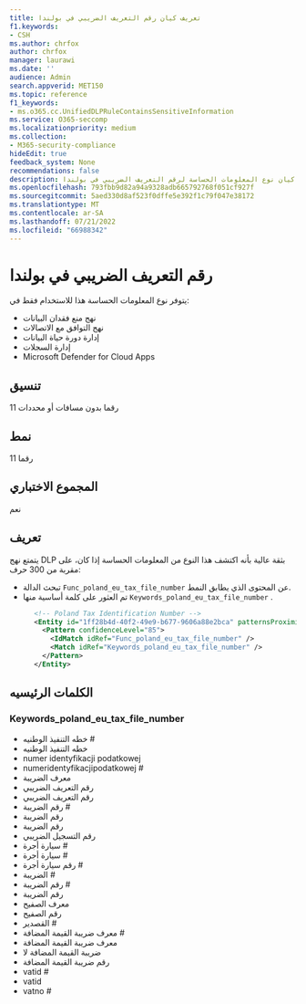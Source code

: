 ```yaml
---
title: تعريف كيان رقم التعريف الضريبي في بولندا
f1.keywords:
- CSH
ms.author: chrfox
author: chrfox
manager: laurawi
ms.date: ''
audience: Admin
search.appverid: MET150
ms.topic: reference
f1_keywords:
- ms.o365.cc.UnifiedDLPRuleContainsSensitiveInformation
ms.service: O365-seccomp
ms.localizationpriority: medium
ms.collection:
- M365-security-compliance
hideEdit: true
feedback_system: None
recommendations: false
description: تعريف كيان نوع المعلومات الحساسة لرقم التعريف الضريبي في بولندا.
ms.openlocfilehash: 793fbb9d82a94a9328adb665792768f051cf927f
ms.sourcegitcommit: 5aed330d8af523f0dffe5e392f1c79f047e38172
ms.translationtype: MT
ms.contentlocale: ar-SA
ms.lasthandoff: 07/21/2022
ms.locfileid: "66988342"
---
```

# <a name="poland-tax-identification-number"></a>رقم التعريف الضريبي في بولندا

يتوفر نوع المعلومات الحساسة هذا للاستخدام فقط في:

- نهج منع فقدان البيانات
- نهج التوافق مع الاتصالات
- إدارة دورة حياة البيانات
- إدارة السجلات
- Microsoft Defender for Cloud Apps

## <a name="format"></a>تنسيق

11 رقما بدون مسافات أو محددات

## <a name="pattern"></a>نمط

11 رقما

## <a name="checksum"></a>المجموع الاختباري

نعم

## <a name="definition"></a>تعريف

يتمتع نهج DLP بثقة عالية بأنه اكتشف هذا النوع من المعلومات الحساسة إذا كان، على مقربة من 300 حرف:

- تبحث الدالة `Func_poland_eu_tax_file_number` عن المحتوى الذي يطابق النمط.
- تم العثور على كلمة أساسية منها `Keywords_poland_eu_tax_file_number` .

```xml
      <!-- Poland Tax Identification Number -->
      <Entity id="1ff28b4d-40f2-49e9-b677-9606a88e2bca" patternsProximity="300" recommendedConfidence="85">
        <Pattern confidenceLevel="85">
          <IdMatch idRef="Func_poland_eu_tax_file_number" />
          <Match idRef="Keywords_poland_eu_tax_file_number" />
        </Pattern>
      </Entity>
```

## <a name="keywords"></a>الكلمات الرئيسيه

### <a name="keywords_poland_eu_tax_file_number"></a>Keywords_poland_eu_tax_file_number

- خطه التنفيذ الوطنيه #
- خطه التنفيذ الوطنيه
- numer identyfikacji podatkowej
- numeridentyfikacjipodatkowej #
- معرف الضريبة
- رقم التعريف الضريبي
- رقم التعريف الضريبي
- رقم الضريبة #
- رقم الضريبة
- رقم الضريبة
- رقم التسجيل الضريبي
- سيارة أجرة #
- سيارة أجرة #
- رقم سيارة أجرة #
- الضريبة #
- رقم الضريبة #
- رقم الضريبة
- معرف الصفيح
- رقم الصفيح
- القصدير #
- معرف ضريبة القيمة المضافة #
- معرف ضريبة القيمة المضافة
- ضريبة القيمة المضافة لا
- رقم ضريبة القيمة المضافة
- vatid #
- vatid
- vatno #